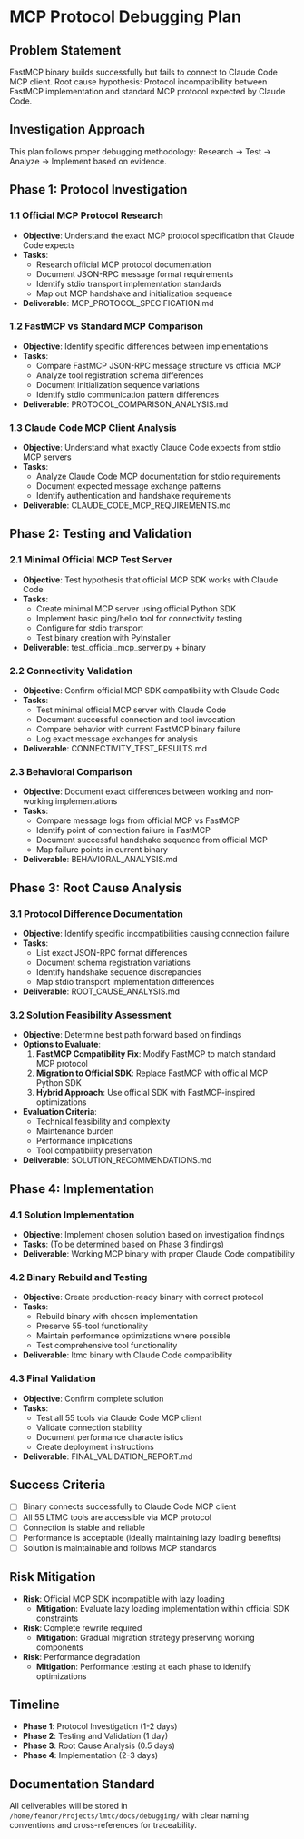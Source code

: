 # MCP Protocol Debugging Plan

## Problem Statement
FastMCP binary builds successfully but fails to connect to Claude Code MCP client. Root cause hypothesis: Protocol incompatibility between FastMCP implementation and standard MCP protocol expected by Claude Code.

## Investigation Approach
This plan follows proper debugging methodology: Research → Test → Analyze → Implement based on evidence.

## Phase 1: Protocol Investigation

### 1.1 Official MCP Protocol Research
- **Objective**: Understand the exact MCP protocol specification that Claude Code expects
- **Tasks**:
  - Research official MCP protocol documentation
  - Document JSON-RPC message format requirements
  - Identify stdio transport implementation standards
  - Map out MCP handshake and initialization sequence
- **Deliverable**: MCP_PROTOCOL_SPECIFICATION.md

### 1.2 FastMCP vs Standard MCP Comparison
- **Objective**: Identify specific differences between implementations
- **Tasks**:
  - Compare FastMCP JSON-RPC message structure vs official MCP
  - Analyze tool registration schema differences
  - Document initialization sequence variations
  - Identify stdio communication pattern differences
- **Deliverable**: PROTOCOL_COMPARISON_ANALYSIS.md

### 1.3 Claude Code MCP Client Analysis
- **Objective**: Understand what exactly Claude Code expects from stdio MCP servers
- **Tasks**:
  - Analyze Claude Code MCP documentation for stdio requirements
  - Document expected message exchange patterns
  - Identify authentication and handshake requirements
- **Deliverable**: CLAUDE_CODE_MCP_REQUIREMENTS.md

## Phase 2: Testing and Validation

### 2.1 Minimal Official MCP Test Server
- **Objective**: Test hypothesis that official MCP SDK works with Claude Code
- **Tasks**:
  - Create minimal MCP server using official Python SDK
  - Implement basic ping/hello tool for connectivity testing
  - Configure for stdio transport
  - Test binary creation with PyInstaller
- **Deliverable**: test_official_mcp_server.py + binary

### 2.2 Connectivity Validation
- **Objective**: Confirm official MCP SDK compatibility with Claude Code
- **Tasks**:
  - Test minimal official MCP server with Claude Code
  - Document successful connection and tool invocation
  - Compare behavior with current FastMCP binary failure
  - Log exact message exchanges for analysis
- **Deliverable**: CONNECTIVITY_TEST_RESULTS.md

### 2.3 Behavioral Comparison
- **Objective**: Document exact differences between working and non-working implementations
- **Tasks**:
  - Compare message logs from official MCP vs FastMCP
  - Identify point of connection failure in FastMCP
  - Document successful handshake sequence from official MCP
  - Map failure points in current binary
- **Deliverable**: BEHAVIORAL_ANALYSIS.md

## Phase 3: Root Cause Analysis

### 3.1 Protocol Difference Documentation
- **Objective**: Identify specific incompatibilities causing connection failure
- **Tasks**:
  - List exact JSON-RPC format differences
  - Document schema registration variations
  - Identify handshake sequence discrepancies
  - Map stdio transport implementation differences
- **Deliverable**: ROOT_CAUSE_ANALYSIS.md

### 3.2 Solution Feasibility Assessment
- **Objective**: Determine best path forward based on findings
- **Options to Evaluate**:
  1. **FastMCP Compatibility Fix**: Modify FastMCP to match standard MCP protocol
  2. **Migration to Official SDK**: Replace FastMCP with official MCP Python SDK
  3. **Hybrid Approach**: Use official SDK with FastMCP-inspired optimizations
- **Evaluation Criteria**:
  - Technical feasibility and complexity
  - Maintenance burden
  - Performance implications
  - Tool compatibility preservation
- **Deliverable**: SOLUTION_RECOMMENDATIONS.md

## Phase 4: Implementation

### 4.1 Solution Implementation
- **Objective**: Implement chosen solution based on investigation findings
- **Tasks**: (To be determined based on Phase 3 findings)
- **Deliverable**: Working MCP binary with proper Claude Code compatibility

### 4.2 Binary Rebuild and Testing
- **Objective**: Create production-ready binary with correct protocol
- **Tasks**:
  - Rebuild binary with chosen implementation
  - Preserve 55-tool functionality
  - Maintain performance optimizations where possible
  - Test comprehensive tool functionality
- **Deliverable**: ltmc binary with Claude Code compatibility

### 4.3 Final Validation
- **Objective**: Confirm complete solution
- **Tasks**:
  - Test all 55 tools via Claude Code MCP client
  - Validate connection stability
  - Document performance characteristics
  - Create deployment instructions
- **Deliverable**: FINAL_VALIDATION_REPORT.md

## Success Criteria
- [ ] Binary connects successfully to Claude Code MCP client
- [ ] All 55 LTMC tools are accessible via MCP protocol
- [ ] Connection is stable and reliable
- [ ] Performance is acceptable (ideally maintaining lazy loading benefits)
- [ ] Solution is maintainable and follows MCP standards

## Risk Mitigation
- **Risk**: Official MCP SDK incompatible with lazy loading
  - **Mitigation**: Evaluate lazy loading implementation within official SDK constraints
- **Risk**: Complete rewrite required
  - **Mitigation**: Gradual migration strategy preserving working components
- **Risk**: Performance degradation
  - **Mitigation**: Performance testing at each phase to identify optimizations

## Timeline
- **Phase 1**: Protocol Investigation (1-2 days)
- **Phase 2**: Testing and Validation (1 day)
- **Phase 3**: Root Cause Analysis (0.5 days)
- **Phase 4**: Implementation (2-3 days)

## Documentation Standard
All deliverables will be stored in `/home/feanor/Projects/lmtc/docs/debugging/` with clear naming conventions and cross-references for traceability.